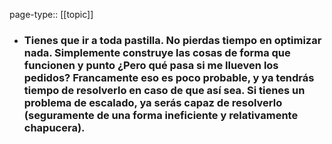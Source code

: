 page-type:: [[topic]]
- ### Tienes que ir a toda pastilla. No pierdas tiempo en optimizar nada. Simplemente construye las cosas de forma que funcionen y punto ¿Pero qué pasa si me llueven los pedidos? Francamente eso es poco probable, y ya tendrás tiempo de resolverlo en caso de que así sea. Si tienes un problema de escalado, ya serás capaz de resolverlo (seguramente de una forma ineficiente y relativamente chapucera).



